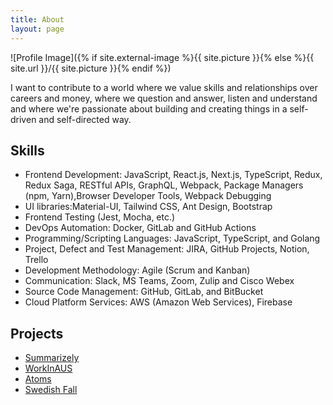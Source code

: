 ```yaml
---
title: About
layout: page
---
```


![Profile Image]({% if site.external-image %}{{ site.picture }}{% else %}{{ site.url }}/{{ site.picture }}{% endif %})

<p>I want to contribute to a world where we value skills and relationships over careers and money, where we question and answer, listen and understand and where we're passionate about building and creating things in a self-driven and self-directed way.</p>

<!-- <p>Lorem ipsum dolor sit amet, consectetur adipisicing elit, sed do eiusmod
tempor incididunt ut labore et dolore magna aliqua. Ut enim ad minim veniam,
quis nostrud exercitation ullamco laboris nisi ut aliquip ex ea commodo
consequat. Duis aute irure dolor in reprehenderit in voluptate velit esse
cillum dolore eu fugiat nulla pariatur. Excepteur sint occaecat cupidatat non
proident, sunt in culpa qui officia deserunt mollit anim id est laborum.</p> -->

<h2>Skills</h2>

<ul class="skill-list">
    <li>Frontend Development: JavaScript, React.js, Next.js, TypeScript, Redux, Redux Saga, RESTful APIs, GraphQL, Webpack, Package Managers (npm, Yarn),Browser Developer Tools, Webpack Debugging</li>
    <li>UI libraries:Material-UI, Tailwind CSS, Ant Design, Bootstrap </li>
		<li>Frontend Testing (Jest, Mocha, etc.) </li>
    <li>DevOps Automation: Docker, GitLab and GitHub Actions</li>
    <li>Programming/Scripting Languages: JavaScript, TypeScript, and Golang </li>
    <li>Project, Defect and Test Management: JIRA, GitHub Projects, Notion, Trello</li>
    <li>Development Methodology: Agile (Scrum and Kanban)</li>
    <li>Communication: Slack, MS Teams, Zoom, Zulip and Cisco Webex</li>
    <li>Source Code Management: GitHub, GitLab, and BitBucket</li>
    <li>Cloud Platform Services: AWS (Amazon Web Services), Firebase</li>
</ul>

<h2>Projects</h2>

<ul>
<li><a href="https://summarizely.app/" target="_blank">Summarizely</a></li>
<li><a href="https://workinaus.com.au/" target="_blank">WorkInAUS</a></li>
<li><a href="https://atoms.com/" target="_blank">Atoms</a></li>
<li><a href="https://de.swedishfall.com/" target="_blank">Swedish Fall</a></li>
</ul>
